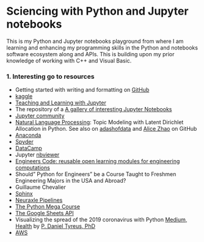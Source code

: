 # Sciencing with Python and Jupyter notebooks
This is my Python and Jupyter notebooks playground from where I am learning and enhancing my programming skills in the Python and notebooks software ecosystem along and APIs. This is building upon my prior knowledge of working with C++ and Visual Basic.

### 1. Interesting go to resources

* Getting started with writing and formatting on [GitHub](https://help.github.com/en/github/writing-on-github/basic-writing-and-formatting-syntax)
* [kaggle](https://www.kaggle.com/)
* [Teaching and Learning with Jupyter](https://jupyter4edu.github.io/jupyter-edu-book/)
* The repository of a [A gallery of interesting Jupyter Notebooks](https://github.com/jupyter/jupyter/wiki/A-gallery-of-interesting-Jupyter-Notebooks)
* [Jupyter community](https://discourse.jupyter.org/)
* [Natural Language Processing](https://www.youtube.com/watch?v=NYkbqzTlW3w): Topic Modeling with Latent Dirichlet Allocation in Python. See also on [adashofdata](https://github.com/adashofdata/nlp-in-python-tutorial) and [Alice Zhao](https://github.com/rmuhumuza/muffin-cupcake) on GitHub
* [Anaconda](https://docs.anaconda.com/anaconda/user-guide/)
* [Spyder](https://docs.spyder-ide.org/)
* [DataCamp](https://www.datacamp.com/community/data-science-cheatsheets?page=4)
* Jupyter [nbviewer](https://nbviewer.jupyter.org/github/jupyter/notebook/blob/master/docs/source/examples/Notebook/Notebook%20Basics.ipynb)
* [Engineers Code: reusable open learning modules for engineering computations](https://ieeexplore.ieee.org/abstract/document/9007681)
* Should” Python for Engineers” be a Course Taught to Freshmen Engineering Majors in the USA and Abroad?
* Guillaume Chevalier
* [Sphinx](https://www.sphinx-doc.org/en/master/)
* [Neuraxle Pipelines](https://www.neuraxle.org/stable/index.html)
* [The Python Mega Course](https://github.com/arditsulceteaching/thepythonmegacourse)
* [The Google Sheets API](https://developers.google.com/sheets/api/guides/concepts)
* Visualizing the spread of the 2019 coronavirus with Python [Medium, Health](https://medium.com/@tyreus/visualizing-the-spread-of-the-2019-coronavirus-with-python-7e63230f9505) by [P. Daniel Tyreus, PhD](https://github.com/pdtyreus/coronavirus-ds)
* [AWS](https://aws.amazon.com/lightsail/features/)
